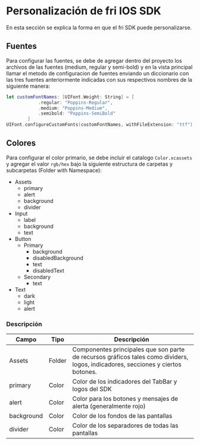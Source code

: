 # Personalización de fri IOS SDK

En esta sección se explica la forma en que el fri SDK puede personalizarse.

## Fuentes

Para configurar las fuentes, se debe de agregar dentro del proyecto los archivos de las fuentes (medium, regular y semi-bold) y en la vista principal llamar el metodo de configuracion de fuentes enviando un diccionario con las tres fuentes anteriormente indicadas con sus respectivos nombres de la siguiente manera:

```Swift
let customFontNames: [UIFont.Weight: String] = [
            .regular: "Poppins-Regular",
            .medium: "Poppins-Medium",
            .semibold: "Poppins-SemiBold"
        ]
UIFont.configureCustomFonts(customFontNames, withFileExtension: "ttf")
```

## Colores
 
Para configurar el color primario, se debe incluir el catalogo `Color.xcassets` y agregar el valor `rgb/hex` bajo la siguiente estructura de carpetas y subcarpetas (Folder with Namespace):

- Assets
  * primary
  * alert
  * background
  * divider
- Input
  * label
  * background
  * text
- Button
  - Primary
    * background
    * disabledBackground
    * text
    * disabledText
  - Secondary
    * text
- Text
  * dark
  * light
  * alert
 
### Descripción 

| Campo     | Tipo | Descripción |
|-----------|------|-------------|
| Assets      | Folder   | Componentes principales que son parte de recursos gráficos tales como dividers, logos, indicadores, secciones y ciertos botones.  |
| primary | Color | Color de los indicadores del TabBar y logos del SDK |
| alert     | Color   | Color para los botones y mensajes de alerta (generalmente rojo)   |
| background    | Color   | Color de los fondos de las pantallas   |
| divider | Color | Color de los separadores de todas las pantallas |


